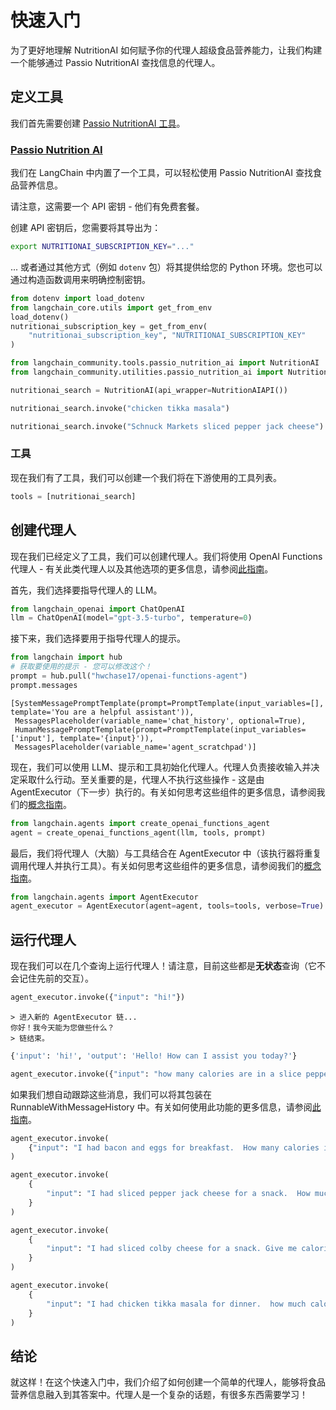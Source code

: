 # 快速入门

为了更好地理解 NutritionAI 如何赋予你的代理人超级食品营养能力，让我们构建一个能够通过 Passio NutritionAI 查找信息的代理人。

## 定义工具

我们首先需要创建 [Passio NutritionAI 工具](/docs/integrations/tools/passio_nutrition_ai)。

### [Passio Nutrition AI](/docs/integrations/tools/passio_nutrition_ai)

我们在 LangChain 中内置了一个工具，可以轻松使用 Passio NutritionAI 查找食品营养信息。

请注意，这需要一个 API 密钥 - 他们有免费套餐。

创建 API 密钥后，您需要将其导出为：

```bash
export NUTRITIONAI_SUBSCRIPTION_KEY="..."
```

... 或者通过其他方式（例如 `dotenv` 包）将其提供给您的 Python 环境。您也可以通过构造函数调用来明确控制密钥。

```python
from dotenv import load_dotenv
from langchain_core.utils import get_from_env
load_dotenv()
nutritionai_subscription_key = get_from_env(
    "nutritionai_subscription_key", "NUTRITIONAI_SUBSCRIPTION_KEY"
)
```

```python
from langchain_community.tools.passio_nutrition_ai import NutritionAI
from langchain_community.utilities.passio_nutrition_ai import NutritionAIAPI
```

```python
nutritionai_search = NutritionAI(api_wrapper=NutritionAIAPI())
```

```python
nutritionai_search.invoke("chicken tikka masala")
```

```python
nutritionai_search.invoke("Schnuck Markets sliced pepper jack cheese")
```

### 工具

现在我们有了工具，我们可以创建一个我们将在下游使用的工具列表。

```python
tools = [nutritionai_search]
```

## 创建代理人

现在我们已经定义了工具，我们可以创建代理人。我们将使用 OpenAI Functions 代理人 - 有关此类代理人以及其他选项的更多信息，请参阅[此指南](/docs/concepts#agents)。

首先，我们选择要指导代理人的 LLM。

```python
from langchain_openai import ChatOpenAI
llm = ChatOpenAI(model="gpt-3.5-turbo", temperature=0)
```

接下来，我们选择要用于指导代理人的提示。

```python
from langchain import hub
# 获取要使用的提示 - 您可以修改这个！
prompt = hub.pull("hwchase17/openai-functions-agent")
prompt.messages
```

```output
[SystemMessagePromptTemplate(prompt=PromptTemplate(input_variables=[], template='You are a helpful assistant')),
 MessagesPlaceholder(variable_name='chat_history', optional=True),
 HumanMessagePromptTemplate(prompt=PromptTemplate(input_variables=['input'], template='{input}')),
 MessagesPlaceholder(variable_name='agent_scratchpad')]
```

现在，我们可以使用 LLM、提示和工具初始化代理人。代理人负责接收输入并决定采取什么行动。至关重要的是，代理人不执行这些操作 - 这是由 AgentExecutor（下一步）执行的。有关如何思考这些组件的更多信息，请参阅我们的[概念指南](/docs/concepts#agents)。

```python
from langchain.agents import create_openai_functions_agent
agent = create_openai_functions_agent(llm, tools, prompt)
```

最后，我们将代理人（大脑）与工具结合在 AgentExecutor 中（该执行器将重复调用代理人并执行工具）。有关如何思考这些组件的更多信息，请参阅我们的[概念指南](/docs/concepts#agents)。

```python
from langchain.agents import AgentExecutor
agent_executor = AgentExecutor(agent=agent, tools=tools, verbose=True)
```

## 运行代理人

现在我们可以在几个查询上运行代理人！请注意，目前这些都是**无状态**查询（它不会记住先前的交互）。

```python
agent_executor.invoke({"input": "hi!"})
```

```output
> 进入新的 AgentExecutor 链...
你好！我今天能为您做些什么？
> 链结束。
```

```python
{'input': 'hi!', 'output': 'Hello! How can I assist you today?'}
```

```python
agent_executor.invoke({"input": "how many calories are in a slice pepperoni pizza?"})
```

如果我们想自动跟踪这些消息，我们可以将其包装在 RunnableWithMessageHistory 中。有关如何使用此功能的更多信息，请参阅[此指南](/docs/how_to/message_history)。

```python
agent_executor.invoke(
    {"input": "I had bacon and eggs for breakfast.  How many calories is that?"}
)
```

```python
agent_executor.invoke(
    {
        "input": "I had sliced pepper jack cheese for a snack.  How much protein did I have?"
    }
)
```

```python
agent_executor.invoke(
    {
        "input": "I had sliced colby cheese for a snack. Give me calories for this Schnuck Markets product."
    }
)
```

```python
agent_executor.invoke(
    {
        "input": "I had chicken tikka masala for dinner.  how much calories, protein, and fat did I have with default quantity?"
    }
)
```

## 结论

就这样！在这个快速入门中，我们介绍了如何创建一个简单的代理人，能够将食品营养信息融入到其答案中。代理人是一个复杂的话题，有很多东西需要学习！